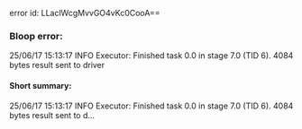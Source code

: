 error id: LLaclWcgMvvGO4vKc0CooA==
### Bloop error:

25/06/17 15:13:17 INFO Executor: Finished task 0.0 in stage 7.0 (TID 6). 4084 bytes result sent to driver
#### Short summary: 

25/06/17 15:13:17 INFO Executor: Finished task 0.0 in stage 7.0 (TID 6). 4084 bytes result sent to d...